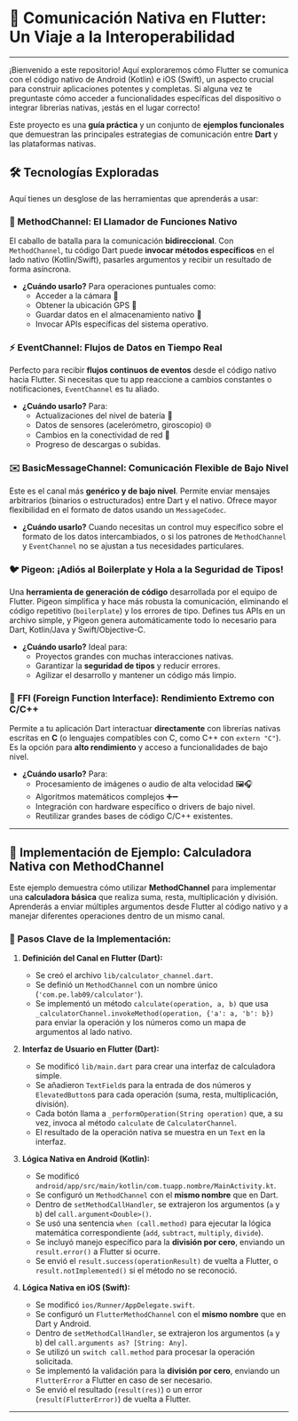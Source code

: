 # 🚀 Comunicación Nativa en Flutter: Un Viaje a la Interoperabilidad

---

¡Bienvenido a este repositorio! Aquí exploraremos cómo Flutter se comunica con el código nativo de Android (Kotlin) e iOS (Swift), un aspecto crucial para construir aplicaciones potentes y completas. Si alguna vez te preguntaste cómo acceder a funcionalidades específicas del dispositivo o integrar librerías nativas, ¡estás en el lugar correcto!

Este proyecto es una **guía práctica** y un conjunto de **ejemplos funcionales** que demuestran las principales estrategias de comunicación entre **Dart** y las plataformas nativas.

## 🛠️ Tecnologías Exploradas

Aquí tienes un desglose de las herramientas que aprenderás a usar:

### 📱 MethodChannel: El Llamador de Funciones Nativo
El caballo de batalla para la comunicación **bidireccional**. Con `MethodChannel`, tu código Dart puede **invocar métodos específicos** en el lado nativo (Kotlin/Swift), pasarles argumentos y recibir un resultado de forma asíncrona.

* **¿Cuándo usarlo?** Para operaciones puntuales como:
    * Acceder a la cámara 📸
    * Obtener la ubicación GPS 📍
    * Guardar datos en el almacenamiento nativo 💾
    * Invocar APIs específicas del sistema operativo.

### ⚡ EventChannel: Flujos de Datos en Tiempo Real
Perfecto para recibir **flujos continuos de eventos** desde el código nativo hacia Flutter. Si necesitas que tu app reaccione a cambios constantes o notificaciones, `EventChannel` es tu aliado.

* **¿Cuándo usarlo?** Para:
    * Actualizaciones del nivel de batería 🔋
    * Datos de sensores (acelerómetro, giroscopio) 🌐
    * Cambios en la conectividad de red 📶
    * Progreso de descargas o subidas.

### ✉️ BasicMessageChannel: Comunicación Flexible de Bajo Nivel
Este es el canal más **genérico y de bajo nivel**. Permite enviar mensajes arbitrarios (binarios o estructurados) entre Dart y el nativo. Ofrece mayor flexibilidad en el formato de datos usando un `MessageCodec`.

* **¿Cuándo usarlo?** Cuando necesitas un control muy específico sobre el formato de los datos intercambiados, o si los patrones de `MethodChannel` y `EventChannel` no se ajustan a tus necesidades particulares.

### 🐦 Pigeon: ¡Adiós al Boilerplate y Hola a la Seguridad de Tipos!
Una **herramienta de generación de código** desarrollada por el equipo de Flutter. Pigeon simplifica y hace más robusta la comunicación, eliminando el código repetitivo (`boilerplate`) y los errores de tipo. Defines tus APIs en un archivo simple, y Pigeon genera automáticamente todo lo necesario para Dart, Kotlin/Java y Swift/Objective-C.

* **¿Cuándo usarlo?** Ideal para:
    * Proyectos grandes con muchas interacciones nativas.
    * Garantizar la **seguridad de tipos** y reducir errores.
    * Agilizar el desarrollo y mantener un código más limpio.

### 🔗 FFI (Foreign Function Interface): Rendimiento Extremo con C/C++
Permite a tu aplicación Dart interactuar **directamente** con librerías nativas escritas en **C** (o lenguajes compatibles con C, como C++ con `extern "C"`). Es la opción para **alto rendimiento** y acceso a funcionalidades de bajo nivel.

* **¿Cuándo usarlo?** Para:
    * Procesamiento de imágenes o audio de alta velocidad 🖼️🎧
    * Algoritmos matemáticos complejos ➕➖
    * Integración con hardware específico o drivers de bajo nivel.
    * Reutilizar grandes bases de código C/C++ existentes.

---

## 🚀 Implementación de Ejemplo: Calculadora Nativa con MethodChannel

Este ejemplo demuestra cómo utilizar **MethodChannel** para implementar una **calculadora básica** que realiza suma, resta, multiplicación y división. Aprenderás a enviar múltiples argumentos desde Flutter al código nativo y a manejar diferentes operaciones dentro de un mismo canal.

### 📝 Pasos Clave de la Implementación:

1.  **Definición del Canal en Flutter (Dart):**
    * Se creó el archivo `lib/calculator_channel.dart`.
    * Se definió un `MethodChannel` con un nombre único (`'com.pe.lab09/calculator'`).
    * Se implementó un método `calculate(operation, a, b)` que usa `_calculatorChannel.invokeMethod(operation, {'a': a, 'b': b})` para enviar la operación y los números como un mapa de argumentos al lado nativo.

2.  **Interfaz de Usuario en Flutter (Dart):**
    * Se modificó `lib/main.dart` para crear una interfaz de calculadora simple.
    * Se añadieron `TextField`s para la entrada de dos números y `ElevatedButton`s para cada operación (suma, resta, multiplicación, división).
    * Cada botón llama a `_performOperation(String operation)` que, a su vez, invoca al método `calculate` de `CalculatorChannel`.
    * El resultado de la operación nativa se muestra en un `Text` en la interfaz.

3.  **Lógica Nativa en Android (Kotlin):**
    * Se modificó `android/app/src/main/kotlin/com.tuapp.nombre/MainActivity.kt`.
    * Se configuró un `MethodChannel` con el **mismo nombre** que en Dart.
    * Dentro de `setMethodCallHandler`, se extrajeron los argumentos (`a` y `b`) del `call.argument<Double>()`.
    * Se usó una sentencia `when (call.method)` para ejecutar la lógica matemática correspondiente (`add`, `subtract`, `multiply`, `divide`).
    * Se incluyó manejo específico para la **división por cero**, enviando un `result.error()` a Flutter si ocurre.
    * Se envió el `result.success(operationResult)` de vuelta a Flutter, o `result.notImplemented()` si el método no se reconoció.

4.  **Lógica Nativa en iOS (Swift):**
    * Se modificó `ios/Runner/AppDelegate.swift`.
    * Se configuró un `FlutterMethodChannel` con el **mismo nombre** que en Dart y Android.
    * Dentro de `setMethodCallHandler`, se extrajeron los argumentos (`a` y `b`) del `call.arguments as? [String: Any]`.
    * Se utilizó un `switch call.method` para procesar la operación solicitada.
    * Se implementó la validación para la **división por cero**, enviando un `FlutterError` a Flutter en caso de ser necesario.
    * Se envió el resultado (`result(res)`) o un error (`result(FlutterError)`) de vuelta a Flutter.

---

